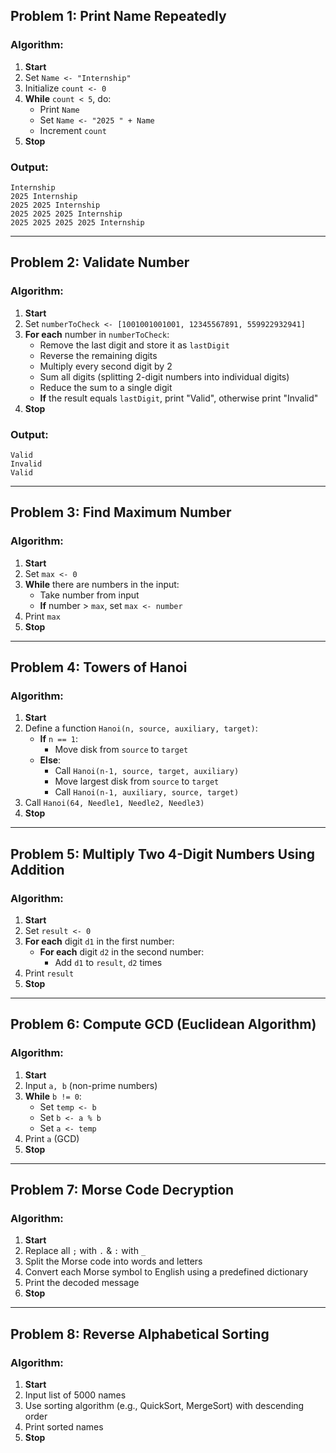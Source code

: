 ## Problem 1: Print Name Repeatedly

### Algorithm:
1. **Start**
2. Set `Name <- "Internship"`
3. Initialize `count <- 0`
4. **While** `count < 5`, do:
   - Print `Name`
   - Set `Name <- "2025 " + Name`
   - Increment `count`
5. **Stop**

### Output:
```
Internship  
2025 Internship  
2025 2025 Internship  
2025 2025 2025 Internship  
2025 2025 2025 2025 Internship  
```

---

## Problem 2: Validate Number

### Algorithm:
1. **Start**
2. Set `numberToCheck <- [1001001001001, 12345567891, 559922932941]`
3. **For each** number in `numberToCheck`:
   - Remove the last digit and store it as `lastDigit`
   - Reverse the remaining digits
   - Multiply every second digit by 2
   - Sum all digits (splitting 2-digit numbers into individual digits)
   - Reduce the sum to a single digit
   - **If** the result equals `lastDigit`, print "Valid", otherwise print "Invalid"
4. **Stop**

### Output:
```
Valid  
Invalid  
Valid  
```

---

## Problem 3: Find Maximum Number

### Algorithm:
1. **Start**
2. Set `max <- 0`
3. **While** there are numbers in the input:
   - Take number from input
   - **If** number > `max`, set `max <- number`
4. Print `max`
5. **Stop**

---

## Problem 4: Towers of Hanoi

### Algorithm:
1. **Start**
2. Define a function `Hanoi(n, source, auxiliary, target)`:  
   - **If** `n == 1`:
     - Move disk from `source` to `target`
   - **Else**:
     - Call `Hanoi(n-1, source, target, auxiliary)`
     - Move largest disk from `source` to `target`
     - Call `Hanoi(n-1, auxiliary, source, target)`
3. Call `Hanoi(64, Needle1, Needle2, Needle3)`
4. **Stop**

---

## Problem 5: Multiply Two 4-Digit Numbers Using Addition

### Algorithm:
1. **Start**
2. Set `result <- 0`
3. **For each** digit `d1` in the first number:
   - **For each** digit `d2` in the second number:
     - Add `d1` to `result`, `d2` times
4. Print `result`
5. **Stop**

---

## Problem 6: Compute GCD (Euclidean Algorithm)

### Algorithm:
1. **Start**
2. Input `a, b` (non-prime numbers)
3. **While** `b != 0`:
   - Set `temp <- b`
   - Set `b <- a % b`
   - Set `a <- temp`
4. Print `a` (GCD)
5. **Stop**

---

## Problem 7: Morse Code Decryption

### Algorithm:
1. **Start**
2. Replace all `;` with `.` & `:` with `_`
3. Split the Morse code into words and letters
4. Convert each Morse symbol to English using a predefined dictionary
5. Print the decoded message
6. **Stop**

---

## Problem 8: Reverse Alphabetical Sorting

### Algorithm:
1. **Start**
2. Input list of 5000 names
3. Use sorting algorithm (e.g., QuickSort, MergeSort) with descending order
4. Print sorted names
5. **Stop**



